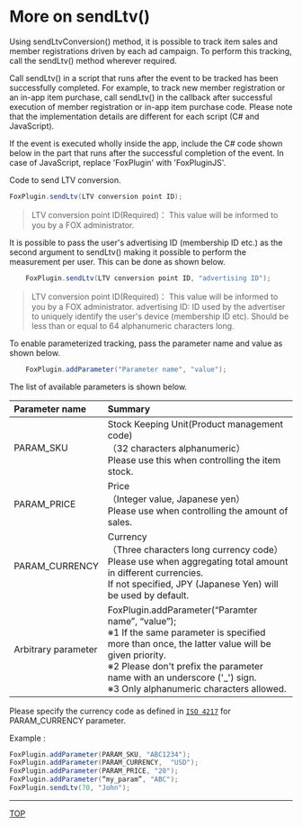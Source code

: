 # More on sendLtv()

Using sendLtvConversion() method, it is possible to track item sales and member registrations driven by each ad campaign. To perform this tracking, call the sendLtv() method wherever required.

Call sendLtv() in a script that runs after the event to be tracked has been successfully completed. For example, to track new member registration or an in-app item purchase, call sendLtv() in the callback after successful execution of member registration or in-app item purchase code. Please note that the implementation details are different for each script (C# and JavaScript).

If the event is executed wholly inside the app, include the C# code shown below in the part that runs after the successful completion of the event. In case of JavaScript, replace 'FoxPlugin' with 'FoxPluginJS'.

Code to send LTV conversion.

```cs
FoxPlugin.sendLtv(LTV conversion point ID);
```
> LTV conversion point ID(Required)： This value will be informed to you by a FOX administrator.

It is possible to pass the user's advertising ID (membership ID etc.) as the second argument to sendLtv() making it possible to perform the measurement per user. This can be done as shown below.

```cs
	FoxPlugin.sendLtv(LTV conversion point ID, "advertising ID");
```

> LTV conversion point ID(Required)： This value will be informed to you by a FOX administrator.
> advertising ID: ID used by the advertiser to uniquely identify the user's device (membership ID etc). Should be less than or equal to 64 alphanumeric characters long.

To enable parameterized tracking, pass the parameter name and value as shown below.

```cs
	FoxPlugin.addParameter("Parameter name", "value");
```

The list of available parameters is shown below.

|Parameter name|Summary|
|:------|:------|
|PARAM_SKU|Stock Keeping Unit(Product management code)<br>（32 characters alphanumeric）<br>Please use this when controlling the item stock.|
|PARAM_PRICE|Price<br>（Integer value, Japanese yen）<br>Please use when controlling the amount of sales.|
|PARAM_CURRENCY|Currency<br>（Three characters long currency code）<br>Please use when aggregating total amount in different currencies.<br>If not specified, JPY (Japanese Yen) will be used by default.|
|Arbitrary parameter|FoxPlugin.addParameter(“Paramter name”, “value”);<br>※1  If the same parameter is specified more than once, the latter value will be given priority.<br>※2 Please don't prefix the parameter name with an underscore ('_') sign.<br>※3 Only alphanumeric characters allowed.|

Please specify the currency code as defined in [`ISO 4217`](http://ja.wikipedia.org/wiki/ISO_4217) for PARAM_CURRENCY parameter.

Example :
```cs
FoxPlugin.addParameter(PARAM_SKU, "ABC1234");
FoxPlugin.addParameter(PARAM_CURRENCY,  "USD");
FoxPlugin.addParameter(PARAM_PRICE, "20");
FoxPlugin.addParameter(“my_param”, "ABC");
FoxPlugin.sendLtv(70, "John");
```


---
[TOP](/lang/en/README.md)
